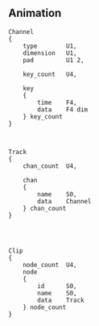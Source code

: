 
## Animation

    
    Channel
    {
        type        U1,
        dimension   U1,
        pad         U1 2,
    
        key_count   U4,
    
        key
        {
            time    F4,
            data    F4 dim
        } key_count
    }
    

    
    Track
    {
        chan_count  U4,
    
        chan
        {
            name    S0,
            data    Channel
        } chan_count
    }
    


    
    Clip
    {
        node_count  U4,
        node
        {
            id      S0,
            name    S0,
            data    Track
        } node_count
    }
    

